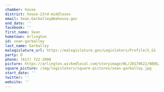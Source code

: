 ```yaml
---
chamber: house
district: house-23rd-middlesex
email: Sean.Garballey@mahouse.gov
end_date: ''
facebook: ''
first_name: Sean
hometown: Arlington
id: sean-garballey
last_name: Garballey
malegislature_url: https://malegislature.gov/Legislators/Profile/S_G1
party: D
phone: (617) 722-2090
picture: https://arlington.wickedlocal.com/storyimage/WL/20170622/NEWS/170628603/AR/0/AR-170628603.jpg
square_picture: /img/legislators/square-pictures/sean-garballey.jpg
start_date: ''
twitter: ''
website: ''
---
```

